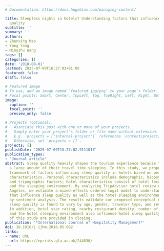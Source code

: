 ```yaml
---
# Documentation: https://docs.hugoblox.com/managing-content/

title: Sleepless nights in hotels? Understanding factors that influence hotel sleep
  quality
subtitle: ''
summary: ''
authors:
- Zhenxing Mao
- Yang Yang
- Mingshu Wang
tags: []
categories: []
date: '2018-08-01'
lastmod: 2025-07-09T16:27:03+01:00
featured: false
draft: false

# Featured image
# To use, add an image named `featured.jpg/png` to your page's folder.
# Focal points: Smart, Center, TopLeft, Top, TopRight, Left, Right, BottomLeft, Bottom, BottomRight.
image:
  caption: ''
  focal_point: ''
  preview_only: false

# Projects (optional).
#   Associate this post with one or more of your projects.
#   Simply enter your project's folder or file name without extension.
#   E.g. `projects = ["internal-project"]` references `content/project/deep-learning/index.md`.
#   Otherwise, set `projects = []`.
projects: []
publishDate: '2025-07-09T15:27:02.911101Z'
publication_types:
- "Journal article"
abstract: Sleep quality heavily shapes the tourism experience because tourists spend
  a large amount of their travel time sleeping. In this study, we propose a conceptual
  framework of factors influencing sleep quality in hotels based on personal and hotel
  characteristics. Personal characteristics include demographic, biopsychosocial,
  and tripographic factors; hotel characteristics consist of hotel location, facilities,
  and the sleeping environment. By analyzing TripAdvisor hotel review data in Los
  Angeles, we estimate a mixed-effects ordered logit model to understand the factors
  that influence sleep quality as well as the hotel sleeping environment as indicated
  by sentiment analysis. The results validate our proposed conceptual model. Hotel
  sleep quality is found to vary by age, gender, traveler type, and review experience.
  In addition, hotel star rating, nearby restaurant density, number of hotel floors,
  and the hotel sleeping environment also influence hotel sleep quality. Implications
  of this study are provided in closing.
publication: '*International Journal of Hospitality Management*'
doi: 10.1016/j.ijhm.2018.05.002
links:
- name: URL
  url: https://eprints.gla.ac.uk/244630/
---
```

